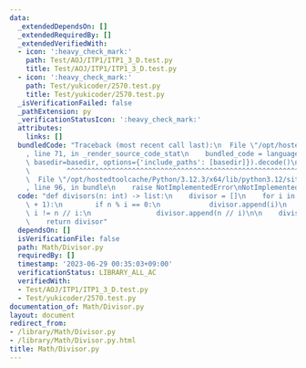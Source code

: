 ```yaml
---
data:
  _extendedDependsOn: []
  _extendedRequiredBy: []
  _extendedVerifiedWith:
  - icon: ':heavy_check_mark:'
    path: Test/AOJ/ITP1/ITP1_3_D.test.py
    title: Test/AOJ/ITP1/ITP1_3_D.test.py
  - icon: ':heavy_check_mark:'
    path: Test/yukicoder/2570.test.py
    title: Test/yukicoder/2570.test.py
  _isVerificationFailed: false
  _pathExtension: py
  _verificationStatusIcon: ':heavy_check_mark:'
  attributes:
    links: []
  bundledCode: "Traceback (most recent call last):\n  File \"/opt/hostedtoolcache/Python/3.12.3/x64/lib/python3.12/site-packages/onlinejudge_verify/documentation/build.py\"\
    , line 71, in _render_source_code_stat\n    bundled_code = language.bundle(stat.path,\
    \ basedir=basedir, options={'include_paths': [basedir]}).decode()\n          \
    \         ^^^^^^^^^^^^^^^^^^^^^^^^^^^^^^^^^^^^^^^^^^^^^^^^^^^^^^^^^^^^^^^^^^^^^^^^^^^^^^^^^\n\
    \  File \"/opt/hostedtoolcache/Python/3.12.3/x64/lib/python3.12/site-packages/onlinejudge_verify/languages/python.py\"\
    , line 96, in bundle\n    raise NotImplementedError\nNotImplementedError\n"
  code: "def divisors(n: int) -> list:\n    divisor = []\n    for i in range(1, int(n**0.5)\
    \ + 1):\n        if n % i == 0:\n            divisor.append(i)\n            if\
    \ i != n // i:\n                divisor.append(n // i)\n\n    divisor.sort()\n\
    \    return divisor"
  dependsOn: []
  isVerificationFile: false
  path: Math/Divisor.py
  requiredBy: []
  timestamp: '2023-06-29 00:35:03+09:00'
  verificationStatus: LIBRARY_ALL_AC
  verifiedWith:
  - Test/AOJ/ITP1/ITP1_3_D.test.py
  - Test/yukicoder/2570.test.py
documentation_of: Math/Divisor.py
layout: document
redirect_from:
- /library/Math/Divisor.py
- /library/Math/Divisor.py.html
title: Math/Divisor.py
---
```

